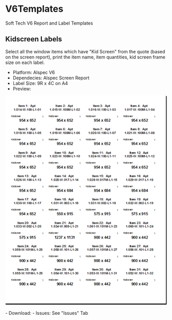 # V6Templates
Soft Tech V6 Report and Label Templates
## Kidscreen Labels
Select all the window items which have "Kid Screen" from the quote (based on the screen report), print the item name, item quantities, kid screen frame size on each label. 
- Platform: Alspec V6
- Dependecies: Alspec Screen Report
- Label Size: 9R x 4C on A4
- Preview:
<p>
<img src="./01001KidScreenLabelSample.png">
</p>
- Download:
- Issues: See "Issues" Tab
